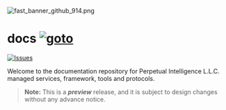 ![fast_banner_github_914.png](https://en.gravatar.com/userimage/152742631/4ab9cb340649391354d65b592b744114.png)

# docs  [![goto](https://img.shields.io/badge/-https://docs.perpetualintelligence.com-blue)](https://docs.perpetualintelligence.com)
[![Issues](https://img.shields.io/github/issues/perpetualintelligence/docs/issues)](https://github.com/perpetualintelligence/docs/issues)

Welcome to the documentation repository for Perpetual Intelligence L.L.C. managed services, framework, tools and protocols.

> **Note:** This is a ***preview*** release, and it is subject to design changes without any advance notice.
